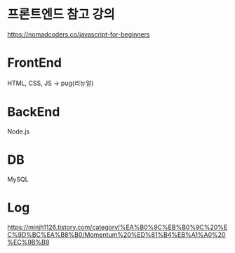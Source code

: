 # 프론트엔드 참고 강의
https://nomadcoders.co/javascript-for-beginners

# FrontEnd
HTML, CSS, JS -> pug(리뉴얼)

# BackEnd 
Node.js

# DB 
MySQL

# Log
https://minjh1126.tistory.com/category/%EA%B0%9C%EB%B0%9C%20%EC%9D%BC%EA%B8%B0/Momentum%20%ED%81%B4%EB%A1%A0%20%EC%9B%B9